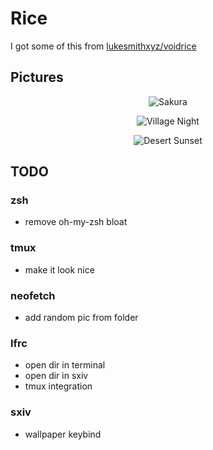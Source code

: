 # Rice
I got some of this from [lukesmithxyz/voidrice](https://github.com/lukesmithxyz/voidrice)

## Pictures
<p align="center">
  <img src="https://i.imgur.com/YRxF52A.png" alt="Sakura">
</p>
<p align="center">
  <img src="https://i.imgur.com/5G9znYr.png" alt="Village Night">
</p>
<p align="center">
  <img src="https://i.imgur.com/dj1WJtK.png" alt="Desert Sunset">
</p>

## TODO
### zsh
- remove oh-my-zsh bloat
### tmux
- make it look nice
### neofetch
- add random pic from folder
### lfrc
- open dir in terminal
- open dir in sxiv
- tmux integration
### sxiv
- wallpaper keybind

